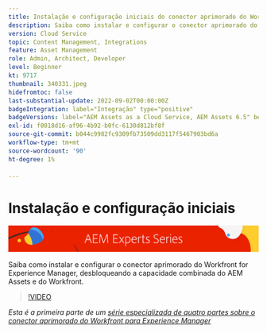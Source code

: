 ```yaml
---
title: Instalação e configuração iniciais do conector aprimorado do Workfront para AEM
description: Saiba como instalar e configurar o conector aprimorado do Workfront for Experience Manager, desbloqueando a capacidade combinada do AEM Assets e do Workfront.
version: Cloud Service
topic: Content Management, Integrations
feature: Asset Management
role: Admin, Architect, Developer
level: Beginner
kt: 9717
thumbnail: 340331.jpeg
hidefromtoc: false
last-substantial-update: 2022-09-02T00:00:00Z
badgeIntegration: label="Integração" type="positive"
badgeVersions: label="AEM Assets as a Cloud Service, AEM Assets 6.5" before-title="false"
exl-id: f0018d16-af96-4b92-b0fc-6130d812bf8f
source-git-commit: b044c9982fc9309fb73509dd3117f5467903bd6a
workflow-type: tm+mt
source-wordcount: '90'
ht-degree: 1%

---
```


# Instalação e configuração iniciais

![Série para especialistas em AEM](./assets/banner.png)

Saiba como instalar e configurar o conector aprimorado do Workfront for Experience Manager, desbloqueando a capacidade combinada do AEM Assets e do Workfront.

>[!VIDEO](https://video.tv.adobe.com/v/340331?quality=12&learn=on)

_Esta é a primeira parte de um [série especializada de quatro partes sobre o conector aprimorado do Workfront para Experience Manager](./overview.md)_
